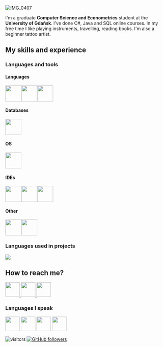 
![IMG_0407](https://user-images.githubusercontent.com/97444555/170872520-08e78c4a-d178-4e9d-a312-8fd972d274c8.GIF)

I'm a graduate **Computer Science and Econometrics** student at the **University of Gdańsk**. 
I've done C#, Java and SQL online courses.
In my free time I like playing instruments, travelling, reading books. I'm also a beginner tattoo artist.

## My skills and experience

### Languages and tools

#### Languages
<img height=50 src="https://cdn.jsdelivr.net/gh/devicons/devicon/icons/java/java-original.svg"/><img height=50 src="https://cdn.jsdelivr.net/gh/devicons/devicon/icons/html5/html5-original.svg" /><img height=50 src="https://cdn.jsdelivr.net/gh/devicons/devicon/icons/csharp/csharp-original.svg"/>

#### Databases
<img height=50 src="https://www.edureka.co/blog/wp-content/uploads/2019/10/logo.png" />

#### OS
<img height=50 src="https://cdn.jsdelivr.net/gh/devicons/devicon/icons/linux/linux-original.svg" />

#### IDEs
<img height=50 src="https://cdn.jsdelivr.net/gh/devicons/devicon/icons/intellij/intellij-original.svg" /><img height=50 src="https://cdn.jsdelivr.net/gh/devicons/devicon/icons/visualstudio/visualstudio-plain.svg" /><img height=50 src="https://cdn.jsdelivr.net/gh/devicons/devicon/icons/vscode/vscode-original.svg" />
          

#### Other
<img height=50 src="https://cdn.jsdelivr.net/gh/devicons/devicon/icons/blender/blender-original.svg" /><img height=50 src="https://cdn.jsdelivr.net/gh/devicons/devicon/icons/github/github-original.svg"/>
          
### Languages used in projects
            
<img src="https://github-readme-stats.vercel.app/api/top-langs?username=ioyukio"/>


## How to reach me? 

<a href="https://www.linkedin.com/in/ula-mejer-b8ab9b23b/">
    <img height="45" src="https://cdn3.iconfinder.com/data/icons/pixel-social-media-2/16/Linkedin-512.png"/>
</a>

<a href="mailto:io.yuu@icloud.com">
    <img height="45" src="https://user-images.githubusercontent.com/97444555/170866636-c044cbd8-7cdc-4973-9626-88e07e3800c1.PNG"/>
</a>


<a href="https://www.instagram.com/io_yukio/?hl=pl">
    <img height="45" src="https://cdn3.iconfinder.com/data/icons/pixel-social-media-2/16/Instagram-512.png"/>
</a>

### Languages I speak
<img height="45" src="https://cdn-icons-png.flaticon.com/128/197/197529.png"/> <img height="45" src="https://cdn-icons-png.flaticon.com/128/197/197374.png"/> <img height="45" src="https://cdn-icons-png.flaticon.com/128/197/197571.png"/> <img height="45" src="https://cdn-icons-png.flaticon.com/512/197/197582.png"/>



![visitors](https://visitor-badge.glitch.me/badge?page_id=ioyukio) [![GitHub followers](https://img.shields.io/github/followers/ioyukio.svg?style=social&label=Follow&maxAge=2592000)](https://github.com/ioyukio?tab=followers)



<!---
ioyukio/ioyukio is a ✨ special ✨ repository because its `README.md` (this file) appears on your GitHub profile.
You can click the Preview link to take a look at your changes.
--->
